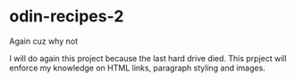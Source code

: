 # odin-recipes-2
Again cuz why not

I will do again this project because the last hard drive died. This prpject will enforce my knowledge on HTML links, paragraph styling and images. 